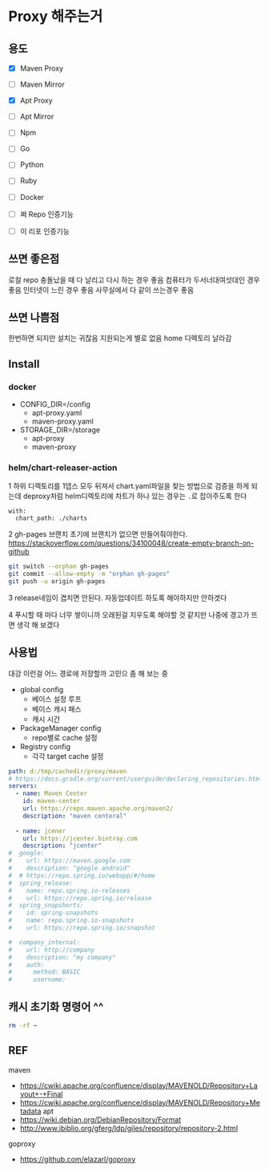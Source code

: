 # Proxy 해주는거 

## 용도

- [x] Maven Proxy
- [ ] Maven Mirror
- [x] Apt Proxy
- [ ] Apt Mirror

- [ ] Npm
- [ ] Go
- [ ] Python
- [ ] Ruby
- [ ] Docker
- [ ] 쩌 Repo 인증기능
- [ ] 이 리포 인증기능 

## 쓰면 좋은점
로컬 repo 충돌났을 때 다 날리고 다시 하는 경우 좋음
컴퓨터가 두서너대여섯대인 경우 좋음
인터넷이 느린 경우 좋음
사무실에서 다 같이 쓰는경우 좋음

## 쓰면 나쁨점
한번하면 되지만 설치는 귀찮음
지원되는게 별로 없음
home 디렉토리 날라감

## Install

### docker

- CONFIG_DIR=/config
  - apt-proxy.yaml
  - maven-proxy.yaml
- STORAGE_DIR=/storage
  - apt-proxy
  - maven-proxy

### helm/chart-releaser-action
1 하위 디렉토리를 1뎁스 모두 뒤져서 chart.yaml파일을 찾는 방법으로 검증을 하게 되는데
deproxy처럼 helm디렉토리에 차트가 하나 있는 경우는 `.`로 잡아주도록 한다
```
with:
  chart_path: ./charts
```
2 gh-pages 브랜치
초기에 브랜치가 없으면 만들어줘야한다.
https://stackoverflow.com/questions/34100048/create-empty-branch-on-github
```bash
git switch --orphan gh-pages
git commit --allow-empty -m "orphan gh-pages"
git push -u origin gh-pages
```

3 release네임이 겹치면 안된다. 자동업데이트 하도록
해야하지만 안하겟다

4 푸시할 때 마다 너무 쌓이니까 오래된걸 지우도록
해야할 것 같지만 나중에 경고가 뜨면 생각 해 보겠다

## 사용법

대강 이런걸 어느 경로에 저장할까 고민으 좀 해 보는 중

- global config
  - 베이스 설정 루프
  - 베이스 캐시 패스
  - 캐시 시간
- PackageManager config
  - repo별로 cache 설정
- Registry config
  - 각각 target cache 설정
```yaml
path: d:/tmp/cachedir/proxy/maven
# https://docs.gradle.org/current/userguide/declaring_repositories.html
servers:
  - name: Maven Center
    id: maven-center
    url: https://repo.maven.apache.org/maven2/
    description: "maven centeral"
    
  - name: jcener
    url: https://jcenter.bintray.com
    description: "jcenter"
#  google:
#    url: https://maven.google.com
#    description: "google android"
#  # https://repo.spring.io/webapp/#/home
#  spring_release:
#    name: repo.spring.io-releases
#    url: https://repo.spring.io/release
#  spring_snapshorts:
#    id: spring-snapshots
#    name: repo.spring.io-snapshots
#    url: https://repo.spring.io/snapshot

#  company_internal:
#    url: http://company
#    description: "my company"
#    auth:
#      method: BASIC
#      username:
```

## 캐시 초기화 명령어 ^^

```bash
rm -rf ~
```

## REF

maven
* https://cwiki.apache.org/confluence/display/MAVENOLD/Repository+Layout+-+Final
* https://cwiki.apache.org/confluence/display/MAVENOLD/Repository+Metadata
apt
* https://wiki.debian.org/DebianRepository/Format
* http://www.ibiblio.org/gferg/ldp/giles/repository/repository-2.html

goproxy
* https://github.com/elazarl/goproxy
